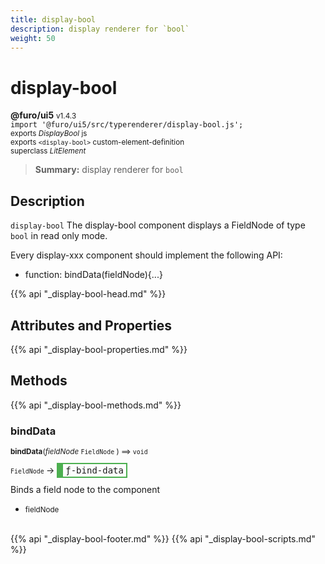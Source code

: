 ```yaml
---
title: display-bool
description: display renderer for `bool`
weight: 50
---
```


# display-bool
**@furo/ui5** <small>v1.4.3</small>
<br>`import '@furo/ui5/src/typerenderer/display-bool.js';`<small>
<br>exports *DisplayBool* js
<br>exports `<display-bool>` custom-element-definition
<br>superclass *LitElement*</small>

> **Summary:** display renderer for `bool`

## Description

`display-bool`
The display-bool component displays a FieldNode of type `bool` in read only mode.

Every display-xxx component should implement the following API:
- function: bindData(fieldNode){...}

{{% api "_display-bool-head.md" %}}

## Attributes and Properties
{{% api "_display-bool-properties.md" %}}





## Methods
{{% api "_display-bool-methods.md" %}}


### **bindData**
<small>**bindData**(*fieldNode* `FieldNode` ) ⟹ `void`</small>

<small>`FieldNode` </small> →
<span  style="border-width:2px 2px 2px 10px; border-style: solid;border-color:  rgb(76, 175, 80);font-family:monospace; padding:2px 4px;">ƒ-bind-data</span>

Binds a field node to the component

- <small>fieldNode </small>
<br><br>





{{% api "_display-bool-footer.md" %}}
{{% api "_display-bool-scripts.md" %}}
